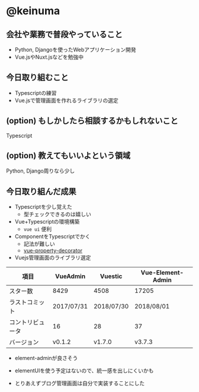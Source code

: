 # @keinuma

## 会社や業務で普段やっていること

- Python, Djangoを使ったWebアプリケーション開発
- Vue.jsやNuxt.jsなどを勉強中


## 今日取り組むこと

- Typescriptの練習
- Vue.jsで管理画面を作れるライブラリの選定


## (option) もしかしたら相談するかもしれないこと
Typescript

## (option) 教えてもいいよという領域
Python, Django周りなら少し


## 今日取り組んだ成果

- Typescriptを少し覚えた
    - 型チェックできるのは嬉しい
- Vue+Typescriptの環境構築
    - `vue ui` 便利
- ComponentをTypescriptでかく
    - 記法が難しい
    - [vue-property-decorator](https://github.com/kaorun343/vue-property-decorator)
- Vuejs管理画面のライブラリ選定

| 項目 | VueAdmin | Vuestic | Vue-Element-Admin |
| --- | --- | --- | --- |
| スター数 | 8429 | 4508 | 17205 |
| ラストコミット| 2017/07/31 | 2018/07/30 | 2018/08/01 |
| コントリビュータ| 16 | 28 | 37 |
| バージョン| v0.1.2| v1.7.0 | v3.7.3 |

- element-adminが良さそう
- elementUIを使う予定はないので、統一感を出しにくいかも

- とりあえずブログ管理画面は自分で実装することにした
